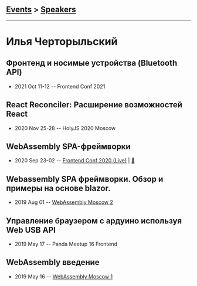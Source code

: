 ## [Events](../README.md) > [Speakers](../speakers.md)
---

# Илья Черторыльский

## Фронтенд и носимые устройства (Bluetooth API)
- 2021 Oct 11-12 -- Frontend Conf 2021    
## React Reconciler: Расширение возможностей React
- 2020 Nov 25-28 -- HolyJS 2020 Moscow    
## WebAssembly SPA-фреймворки
- 2020 Sep 23-02 -- [Frontend Conf 2020 (Live)](https://youtu.be/UY9QhGHBLzU)  | [:notebook:](https://drive.google.com/file/d/1fgOeQBmCpeyfsgxNBbRmCJfz-LV_po_3/view)  
## Webassembly SPA фреймворки. Обзор и примеры на основе blazor.
- 2019 Aug 01 -- [WebAssembly Moscow 2](https://youtu.be/EaJHp-c_HVk?t=672)    
## Управление браузером с ардуино используя Web USB API
- 2019 May 17 -- Panda Meetup 16 Frontend    
## WebAssembly введение
- 2019 May 16 -- [WebAssembly Moscow 1](https://www.youtube.com/watch?v=O8IMFHu1dG0&t=0s)    
